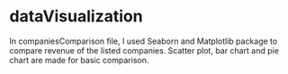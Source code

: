 # dataVisualization

In companiesComparison file, I used Seaborn and Matplotlib package to compare revenue of the listed companies. Scatter plot, bar chart and pie chart are made for basic comparison. 
